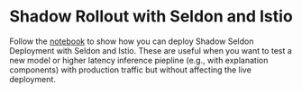 # Shadow Rollout with Seldon and Istio

Follow the [notebook](istio_shadow.ipynb) to show how you can deploy Shadow Seldon Deployment with Seldon and Istio. These are useful when you want to test a new model or higher latency inference piepline (e.g., with explanation components) with production traffic but without affecting the live deployment.
